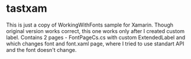 # tastxam
This is just a copy of WorkingWithFonts sample for Xamarin. 
Though original version works correct, this one works only after I created custom label.
Contains 2 pages - FontPageCs.cs with custom ExtendedLabel and which changes font
and font.xaml page, where I tried to use standart API and the font doesn't change.
